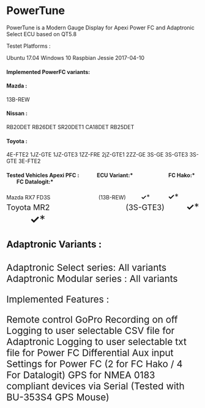 # PowerTune
PowerTune is a Modern Gauge Display for Apexi Power FC and Adaptronic Select ECU based on QT5.8




Testet Platforms :

Ubuntu 17.04 
Windows 10 
Raspbian Jessie 2017-04-10


#### Implemented PowerFC variants:

#### Mazda :
13B-REW 

#### Nissan :

RB20DET
RB26DET
SR20DET1
CA18DET
RB25DET

#### Toyota :  
4E-FTE2
1JZ-GTE
1JZ-GTE3
1ZZ-FRE
2jZ-GTE1
2ZZ-GE
3S-GE
3S-GTE3
3S-GTE
3E-FTE2


#### Tested Vehicles Apexi PFC :              ECU Variant:*                            FC Hako:*           FC Datalogit:* 
Mazda RX7 FD3S                                (13B-REW)          <big>__✓__*          <big>__✓__*
Toyota MR2                                    (3S-GTE3)          <big>__✓__*          <big>__✓__*

#### Adaptronic Variants :


Adaptronic Select series:
All variants
Adaptronic Modular series :
All variants


Implemented Features :

Remote control GoPro Recording on off
Logging to user selectable CSV file for Adaptronic 
Logging to user selectable txt file for Power FC 
Differential Aux input Settings for Power FC (2 for FC Hako / 4 For Datalogit) 
GPS for NMEA 0183 compliant devices via Serial (Tested with BU-353S4 GPS Mouse) 

